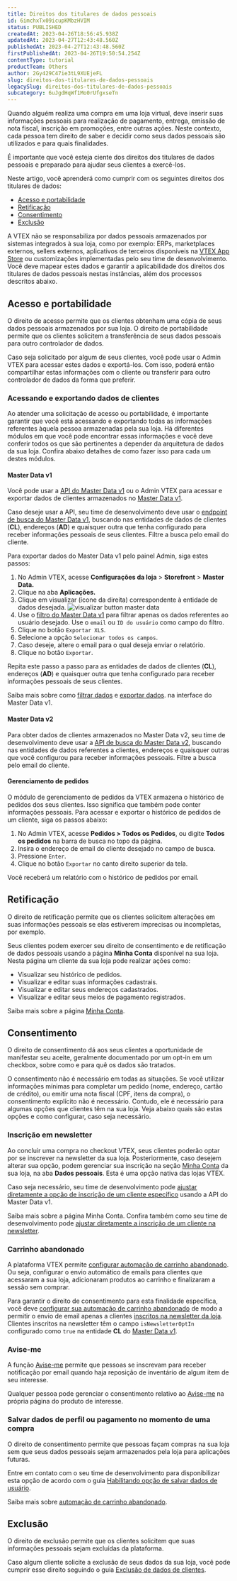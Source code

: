 ```yaml
---
title: Direitos dos titulares de dados pessoais
id: 6imchxTx09icupKMbzHVIM
status: PUBLISHED
createdAt: 2023-04-26T18:56:45.938Z
updatedAt: 2023-04-27T12:43:48.560Z
publishedAt: 2023-04-27T12:43:48.560Z
firstPublishedAt: 2023-04-26T19:50:54.254Z
contentType: tutorial
productTeam: Others
author: 2Gy429C47ie3tL9XUEjeFL
slug: direitos-dos-titulares-de-dados-pessoais
legacySlug: direitos-dos-titulares-de-dados-pessoais
subcategory: 6uJgdHqWf1Mo0rUfgxseTn
---
```


Quando alguém realiza uma compra em uma loja virtual, deve inserir suas informações pessoais para realização de pagamento, entrega, emissão de nota fiscal, inscrição em promoções, entre outras ações. Neste contexto, cada pessoa tem direito de saber e decidir como seus dados pessoais são utilizados e para quais finalidades.

É importante que você esteja ciente dos direitos dos titulares de dados pessoais e preparado para ajudar seus clientes a exercê-los.

Neste artigo, você aprenderá como cumprir com os seguintes direitos dos titulares de dados:
- [Acesso e portabilidade](#acesso-e-portabilidade)
- [Retificação](#retificacao) 
- [Consentimento](#consentimento)
- [Exclusão](#exclusão)

<div class="alert alert-danger">
A VTEX não se responsabiliza por dados pessoais armazenados por sistemas integrados à sua loja, como por exemplo: ERPs, marketplaces externos, sellers externos, aplicativos de terceiros disponíveis na <a href="https://help.vtex.com/pt/tutorial/visao-geral-apps--4xfsHXyAQTjbZNuiKl6Y0e">VTEX App Store</a> ou customizações implementadas pelo seu time de desenvolvimento. Você deve mapear estes dados e garantir a aplicabilidade dos direitos dos titulares de dados pessoais nestas instâncias, além dos processos descritos abaixo.
</div>

## Acesso e portabilidade

O direito de acesso permite que os clientes obtenham uma cópia de seus dados pessoais armazenados por sua loja. O direito de portabilidade permite que os clientes solicitem a transferência de seus dados pessoais para outro controlador de dados.

Caso seja solicitado por algum de seus clientes, você pode usar o Admin VTEX para acessar estes dados e exportá-los. Com isso, poderá então compartilhar estas informações com o cliente ou transferir para outro controlador de dados da forma que preferir.

### Acessando e exportando dados de clientes

Ao atender uma solicitação de acesso ou portabilidade, é importante garantir que você está acessando e exportando todas as informações referentes àquela pessoa armazenadas pela sua loja. Há diferentes módulos em que você pode encontrar essas informações e você deve conferir todos os que são pertinentes a depender da arquitetura de dados da sua loja. Confira abaixo detalhes de como fazer isso para cada um destes módulos.

#### Master Data v1

Você pode usar a [API do Master Data v1](https://developers.vtex.com/docs/api-reference/masterdata-api#get-/api/dataentities/-acronym-/search) ou o Admin VTEX para acessar e exportar dados de clientes armazenados no [Master Data v1](https://help.vtex.com/pt/tutorial/master-data--4otjBnR27u4WUIciQsmkAw).

Caso deseje usar a API, seu time de desenvolvimento deve usar o [endpoint de busca do Master Data v1](https://developers.vtex.com/docs/api-reference/masterdata-api#get-/api/dataentities/-acronym-/search), buscando nas entidades de dados de clientes (**CL**), endereços (**AD**) e quaisquer outra que tenha configurado para receber informações pessoais de seus clientes. Filtre a busca pelo email do cliente.

Para exportar dados do Master Data v1 pelo painel Admin, siga estes passos:

1. No Admin VTEX, acesse **Configurações da loja** > **Storefront** > **Master Data.**
2. Clique na aba **Aplicações.**
3. Clique em visualizar (ícone da direita) correspondente à entidade de dados desejada.
![visualizar button master data](//images.ctfassets.net/alneenqid6w5/2x1xCx4tEeV6eMPy4VRFpE/0e59f11450a93765e037da555f8d6c09/visualizar_button_export_data.png)
4. Use o [filtro do Master Data v1](https://help.vtex.com/tutorial/filtering-data-on-master-data--tutorials_778#how-to-use-filters) para filtrar apenas os dados referentes ao usuário desejado. Use o `email` ou `ID do usuário` como campo do filtro.
5. Clique no botão `Exportar XLS`.
6. Selecione a opção `Selecionar todos os campos`.
7. Caso deseje, altere o email para o qual deseja enviar o relatório.
8. Clique no botão `Exportar`.

Repita este passo a passo para as entidades de dados de clientes (**CL**), endereços (**AD**) e quaisquer outra que tenha configurado para receber informações pessoais de seus clientes.

<div class = "alert alert-info">
Saiba mais sobre como <a href="https://help.vtex.com/tutorial/filtering-data-on-master-data--tutorials_778#how-to-use-filters">filtrar dados</a> e <a href="https://help.vtex.com/pt/tutorial/exporting-data--tutorials_1125">exportar dados</a>. na interface do Master Data v1.
</div>

#### Master Data v2

Para obter dados de clientes armazenados no Master Data v2, seu time de desenvolvimento deve usar a [API de busca do Master Data v2](https://developers.vtex.com/docs/api-reference/master-data-api-v2#get-/api/dataentities/-dataEntityName-/search), buscando nas entidades de dados referentes a clientes, endereços e quaisquer outras que você configurou para receber informações pessoais. Filtre a busca pelo email do cliente.

#### Gerenciamento de pedidos

O módulo de gerenciamento de pedidos da VTEX armazena o histórico de pedidos dos seus clientes. Isso significa que também pode conter informações pessoais. Para acessar e exportar o histórico de pedidos de um cliente, siga os passos abaixo:

1. No Admin VTEX, acesse **Pedidos > Todos os Pedidos**, ou digite **Todos os pedidos** na barra de busca no topo da página.  
2. Insira o endereço de email do cliente desejado no campo de busca.
3. Pressione `Enter`.
4. Clique no botão `Exportar` no canto direito superior da tela.

Você receberá um relatório com o histórico de pedidos por email.

## Retificação

O direito de retificação permite que os clientes solicitem alterações em suas informações pessoais se elas estiverem imprecisas ou incompletas, por exemplo. 

Seus clientes podem exercer seu direito de consentimento e de retificação de dados pessoais usando a página **Minha Conta** disponível na sua loja. Nesta página um cliente da sua loja pode realizar ações como:

- Visualizar seu histórico de pedidos.
- Visualizar e editar suas informações cadastrais.
- Visualizar e editar seus endereços cadastrados.
- Visualizar e editar seus meios de pagamento registrados.

<div class = "alert alert-info">
Saiba mais sobre a página <a href="https://help.vtex.com/pt/tutorial/como-funciona-a-minha-conta--2BQ3GiqhqGJTXsWVuio3Xh">Minha Conta</a>.
</div>

## Consentimento

O direito de consentimento dá aos seus clientes a oportunidade de manifestar seu aceite, geralmente documentado por um opt-in em um checkbox,  sobre como e para quê os dados são tratados.   

O consentimento não é necessário em todas as situações. Se você utilizar informações mínimas para completar um pedido (nome, endereço, cartão de crédito), ou emitir uma nota fiscal (CPF, itens da compra), o consentimento explícito não é necessário. Contudo, ele é necessário para algumas opções que clientes têm na sua loja. Veja abaixo quais são estas opções e como configurar, caso seja necessário.

### Inscrição em newsletter

Ao concluir uma compra no checkout VTEX, seus clientes poderão optar por se inscrever na newsletter da sua loja. Posteriormente, caso desejem alterar sua opção, podem gerenciar sua inscrição na seção [Minha Conta](https://help.vtex.com/pt/tutorial/como-funciona-a-minha-conta--2BQ3GiqhqGJTXsWVuio3Xh) da sua loja, na aba **Dados pessoais**. Esta é uma opção nativa das lojas VTEX.

Caso seja necessário, seu time de desenvolvimento pode [ajustar diretamente a opção de inscrição de um cliente específico](https://developers.vtex.com/docs/guides/newsletter-inclusion-master-data-v1) usando a API do Master Data v1.

<div class = "alert alert-info">
Saiba mais sobre a página Minha Conta. Confira também como seu time de desenvolvimento pode <a href="https://developers.vtex.com/docs/guides/newsletter-inclusion-master-data-v1">ajustar diretamente a inscrição de um cliente na newsletter</a>.
</div>

### Carrinho abandonado

A plataforma VTEX permite [configurar automação de carrinho abandonado](https://help.vtex.com/pt/tutorial/configurar-carrinho-abandonado--tutorials_740). Ou seja, configurar o envio automático de emails para clientes que acessaram a sua loja, adicionaram produtos ao carrinho e finalizaram a sessão sem comprar.

Para garantir o direito de consentimento para esta finalidade específica, você deve [configurar sua automação de carrinho abandonado](https://help.vtex.com/pt/tutorial/configurar-carrinho-abandonado--tutorials_740) de modo a permitir o envio de email apenas a clientes [inscritos na newsletter da loja](#inscricao-em-newsletter). Clientes inscritos na newsletter têm o campo `isNewsletterOptIn` configurado como `true` na entidade **CL** do [Master Data v1](https://help.vtex.com/pt/tutorial/master-data--4otjBnR27u4WUIciQsmkAw).

### Avise-me

A função [Avise-me](https://help.vtex.com/pt/tutorial/configurar-a-opcao-avise-me--2VqVifQuf6Co2KG048Yu6e) permite que pessoas se inscrevam para receber notificação por email quando haja reposição de inventário de algum item de seu interesse.

Qualquer pessoa pode gerenciar o consentimento relativo ao [Avise-me](https://help.vtex.com/pt/tutorial/configurar-a-opcao-avise-me--2VqVifQuf6Co2KG048Yu6e) na própria página do produto de interesse.

### Salvar dados de perfil ou pagamento no momento de uma compra

O direito de consentimento permite que pessoas façam compras na sua loja sem que seus dados pessoais sejam armazenados pela loja para aplicações futuras.

Entre em contato com o seu time de desenvolvimento para disponibilizar esta opção de acordo com o guia [Habilitando opção de salvar dados de usuário](https://developers.vtex.com/docs/guides/enable-the-save-user-data-opt-in).

<div class = "alert alert-info">
Saiba mais sobre <a href="https://help.vtex.com/pt/tutorial/configurar-carrinho-abandonado--tutorials_740">automação de carrinho abandonado</a>.
</div>

## Exclusão

O direito de exclusão permite que os clientes solicitem que suas informações pessoais sejam excluídas da plataforma.

Caso algum cliente solicite a exclusão de seus dados da sua loja, você pode cumprir esse direito seguindo o guia [Exclusão de dados de clientes](https://help.vtex.com/pt/tutorial/exclusao-de-dados-de-clientes--1R9Fn7A06Ifj4R9YD4JTKU).

